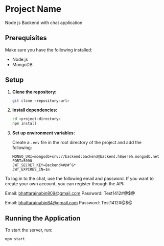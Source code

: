# Project Name

Node js Backend with chat application
## Prerequisites

Make sure you have the following installed:

- Node.js
- MongoDB

## Setup

1. **Clone the repository:**

    ```bash
    git clone <repository-url>
    ```

2. **Install dependencies:**

    ```bash
    cd <project-directory>
    npm install
    ```

3. **Set up environment variables:**

    Create a `.env` file in the root directory of the project and add the following:

    ```plaintext
    MONGO_URI=mongodb+srv://backend:backend@backend.h8uereh.mongodb.net/backend
    PORT=5000
    JWT_SECRET_KEY=Backend4#@#^&*
    JWT_EXPIRES_IN=1m
    ```
To log in to the chat, use the following email and password. If you want to create your own account, you can register through the API:

Email: bhattarainabin809@gmail.com
Password: Test1412#@$@

Email: bhattarainabin64@gmail.com
Password: Test1412#@$@

## Running the Application

To start the server, run:

```bash
npm start
